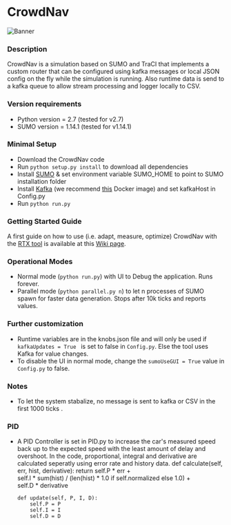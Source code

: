 # CrowdNav

![Banner](https://raw.githubusercontent.com/Starofall/CrowdNav/master/banner.PNG)


### Description
CrowdNav is a simulation based on SUMO and TraCI that implements a custom router
that can be configured using kafka messages or local JSON config on the fly while the simulation is running.
Also runtime data is send to a kafka queue to allow stream processing and logger locally to CSV.

### Version requirements
* Python version = 2.7 (tested for v2.7)
* SUMO version = 1.14.1 (tested for v1.14.1)

### Minimal Setup
* Download the CrowdNav code
* Run `python setup.py install` to download all dependencies 
* Install [SUMO](https://sumo.dlr.de/docs/Installing.html) & set environment variable SUMO_HOME to point to SUMO installation folder
* Install [Kafka](https://kafka.apache.org/) (we recommend [this](https://hub.docker.com/r/spotify/kafka/) Docker image) and set kafkaHost in Config.py
* Run `python run.py`

### Getting Started Guide
A first guide on how to use (i.e. adapt, measure, optimize) CrowdNav with the [RTX tool](https://github.com/Starofall/RTX) is available at this [Wiki page](https://github.com/Starofall/RTX/wiki/RTX-&-CrowdNav-Getting-Started-Guide). 

### Operational Modes

* Normal mode (`python run.py`) with UI to Debug the application. Runs forever.
* Parallel mode (`python parallel.py n`) to let n processes of SUMO spawn for faster data generation.
  Stops after 10k ticks and reports values.
  
### Further customization

* Runtime variables are in the knobs.json file and will only be used if `kafkaUpdates = True
` is set to false in `Config.py`. Else the tool uses Kafka for value changes.
* To disable the UI in normal mode, change the `sumoUseGUI = True` value in `Config.py` to false.

### Notes

* To let the system stabalize, no message is sent to kafka or CSV in the first 1000 ticks .

### PID

* A PID Controller is set in PID.py to increase the car's measured speed back up to the expected speed with the least amount of delay and overshoot. In the code, proportional, integral and derivative are calculated seperatly using error rate and history data.
      def calculate(self, err, hist, derivative):
          return self.P * err + \
                 self.I * sum(hist) / (len(hist) * 1.0 if self.normalized else 1.0) + \
                 self.D * derivative

      def update(self, P, I, D):
          self.P = P
          self.I = I
          self.D = D
